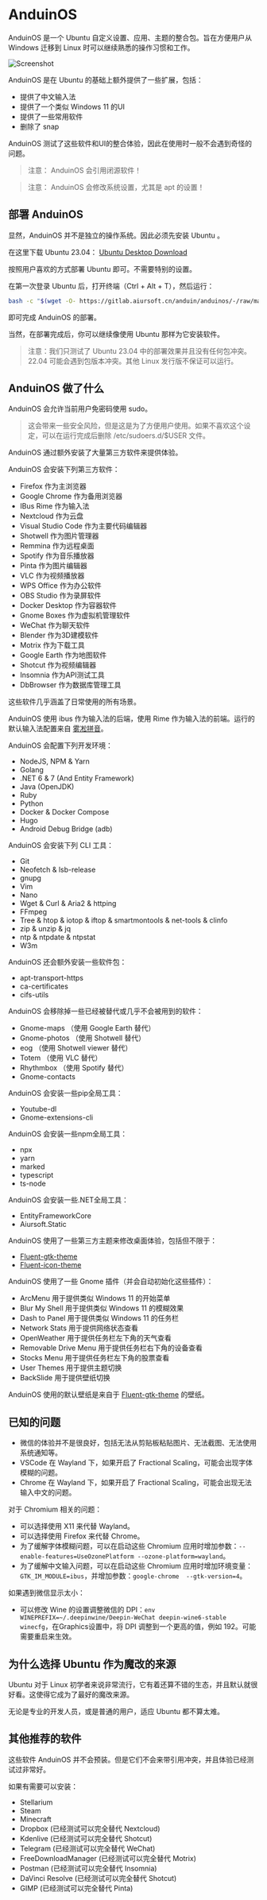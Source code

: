 # AnduinOS

AnduinOS 是一个 Ubuntu 自定义设置、应用、主题的整合包。旨在方便用户从 Windows 迁移到 Linux 时可以继续熟悉的操作习惯和工作。

![Screenshot](./Screenshot/desktop2.png)

AnduinOS 是在 Ubuntu 的基础上额外提供了一些扩展，包括：

* 提供了中文输入法
* 提供了一个类似 Windows 11 的UI
* 提供了一些常用软件
* 删除了 snap

AnduinOS 测试了这些软件和UI的整合体验，因此在使用时一般不会遇到奇怪的问题。

> 注意： AnduinOS 会引用闭源软件！

> 注意： AnduinOS 会修改系统设置，尤其是 apt 的设置！

## 部署 AnduinOS

显然，AnduinOS 并不是独立的操作系统。因此必须先安装 Ubuntu 。

在这里下载 Ubuntu 23.04： [Ubuntu Desktop Download](https://ubuntu.com/download/desktop)

按照用户喜欢的方式部署 Ubuntu 即可。不需要特别的设置。

在第一次登录 Ubuntu 后，打开终端（Ctrl + Alt + T），然后运行：

```bash
bash -c "$(wget -O- https://gitlab.aiursoft.cn/anduin/anduinos/-/raw/master/install.sh)"
```

即可完成 AnduinOS 的部署。

当然，在部署完成后，你可以继续像使用 Ubuntu 那样为它安装软件。

> 注意：我们只测试了 Ubuntu 23.04 中的部署效果并且没有任何包冲突。22.04 可能会遇到包版本冲突。其他 Linux 发行版不保证可以运行。

## AnduinOS 做了什么

AnduinOS 会允许当前用户免密码使用 sudo。

> 这会带来一些安全风险，但是这是为了方便用户使用。如果不喜欢这个设定，可以在运行完成后删除 /etc/sudoers.d/$USER 文件。

AnduinOS 通过额外安装了大量第三方软件来提供体验。

AnduinOS 会安装下列第三方软件：

* Firefox 作为主浏览器
* Google Chrome 作为备用浏览器
* IBus Rime 作为输入法
* Nextcloud 作为云盘
* Visual Studio Code 作为主要代码编辑器
* Shotwell 作为图片管理器
* Remmina 作为远程桌面
* Spotify 作为音乐播放器
* Pinta 作为图片编辑器
* VLC 作为视频播放器
* WPS Office 作为办公软件
* OBS Studio 作为录屏软件
* Docker Desktop 作为容器软件
* Gnome Boxes 作为虚拟机管理软件
* WeChat 作为聊天软件
* Blender 作为3D建模软件
* Motrix 作为下载工具
* Google Earth 作为地图软件
* Shotcut 作为视频编辑器
* Insomnia 作为API测试工具
* DbBrowser 作为数据库管理工具

这些软件几乎涵盖了日常使用的所有场景。

AnduinOS 使用 ibus 作为输入法的后端，使用 Rime 作为输入法的前端。运行的默认输入法配置来自 [雾凇拼音](https://github.com/iDvel/rime-ice)。

AnduinOS 会配置下列开发环境：

* NodeJS, NPM & Yarn
* Golang
* .NET 6 & 7 (And Entity Framework)
* Java (OpenJDK)
* Ruby
* Python
* Docker & Docker Compose
* Hugo
* Android Debug Bridge (adb)

AnduinOS 会安装下列 CLI 工具：

* Git
* Neofetch & lsb-release
* gnupg
* Vim
* Nano
* Wget & Curl & Aria2 & httping
* FFmpeg
* Tree & htop & iotop & iftop & smartmontools & net-tools & clinfo
* zip & unzip & jq
* ntp & ntpdate & ntpstat
* W3m

AnduinOS 还会额外安装一些软件包：

* apt-transport-https
* ca-certificates 
* cifs-utils

AnduinOS 会移除掉一些已经被替代或几乎不会被用到的软件：

* Gnome-maps （使用 Google Earth 替代）
* Gnome-photos （使用 Shotwell 替代）
* eog （使用 Shotwell viewer 替代）
* Totem （使用 VLC 替代）
* Rhythmbox （使用 Spotify 替代）
* Gnome-contacts

AnduinOS 会安装一些pip全局工具：

* Youtube-dl
* Gnome-extensions-cli

AnduinOS 会安装一些npm全局工具：

* npx
* yarn
* marked
* typescript
* ts-node

AnduinOS 会安装一些.NET全局工具：

* EntityFrameworkCore
* Aiursoft.Static

AnduinOS 使用了一些第三方主题来修改桌面体验，包括但不限于：

* [Fluent-gtk-theme](https://github.com/vinceliuice/Fluent-gtk-theme)
* [Fluent-icon-theme](https://github.com/vinceliuice/Fluent-icon-theme)

AnduinOS 使用了一些 Gnome 插件（并会自动初始化这些插件）：

* ArcMenu 用于提供类似 Windows 11 的开始菜单
* Blur My Shell 用于提供类似 Windows 11 的模糊效果
* Dash to Panel 用于提供类似 Windows 11 的任务栏
* Network Stats 用于提供网络状态查看
* OpenWeather 用于提供任务栏左下角的天气查看
* Removable Drive Menu 用于提供任务栏右下角的设备查看
* Stocks Menu 用于提供任务栏左下角的股票查看
* User Themes 用于提供主题切换
* BackSlide 用于提供壁纸切换

AnduinOS 使用的默认壁纸是来自于 [Fluent-gtk-theme](https://github.com/vinceliuice/Fluent-gtk-theme/tree/Wallpaper) 的壁纸。

## 已知的问题

* 微信的体验并不是很良好，包括无法从剪贴板粘贴图片、无法截图、无法使用系统通知等。
* VSCode 在 Wayland 下，如果开启了 Fractional Scaling，可能会出现字体模糊的问题。
* Chrome 在 Wayland 下，如果开启了 Fractional Scaling，可能会出现无法输入中文的问题。

对于 Chromium 相关的问题：

* 可以选择使用 X11 来代替 Wayland。
* 可以选择使用 Firefox 来代替 Chrome。
* 为了缓解字体模糊问题，可以在启动这些 Chromium 应用时增加参数：`--enable-features=UseOzonePlatform --ozone-platform=wayland`。
* 为了缓解中文输入问题，可以在启动这些 Chromium 应用时增加环境变量：`GTK_IM_MODULE=ibus`，并增加参数：`google-chrome  --gtk-version=4`。

如果遇到微信显示太小：

* 可以修改 Wine 的设置调整微信的 DPI：`env WINEPREFIX=~/.deepinwine/Deepin-WeChat deepin-wine6-stable winecfg`，在Graphics设置中，将 DPI 调整到一个更高的值，例如 192。可能需要重启来生效。

## 为什么选择 Ubuntu 作为魔改的来源

Ubuntu 对于 Linux 初学者来说非常流行，它有着还算不错的生态，并且默认就很好看。这使得它成为了最好的魔改来源。

无论是专业的开发人员，或是普通的用户，适应 Ubuntu 都不算太难。

## 其他推荐的软件

这些软件 AnduinOS 并不会预装。但是它们不会来带引用冲突，并且体验已经测试过非常好。

如果有需要可以安装：

* Stellarium
* Steam
* Minecraft
* Dropbox (已经测试可以完全替代 Nextcloud)
* Kdenlive (已经测试可以完全替代 Shotcut)
* Telegram (已经测试可以完全替代 WeChat)
* FreeDownloadManager (已经测试可以完全替代 Motrix)
* Postman (已经测试可以完全替代 Insomnia)
* DaVinci Resolve (已经测试可以完全替代 Shotcut)
* GIMP (已经测试可以完全替代 Pinta)
